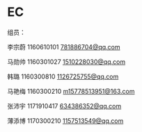 # EC

组员：

李宗蔚 1160610101 781886704@qq.com

马勋帅 1160301027 1510228030@qq.com

韩璐   1160300810 1126725755@qq.com

马艳梅 1160300210 m15778513951@163.com

张沛宇 1171910417 634386352@qq.com

薄添博	1170300210 1157513549@qq.com
